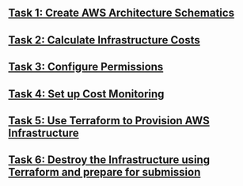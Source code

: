 
## [Task 1: Create AWS Architecture Schematics](./Task1_Create_AWS_Architecture_Schematics.md)

## [Task 2: Calculate Infrastructure Costs](./Task2_Calculate_Infrastructure_Costs.md)

## [Task 3: Configure Permissions](./Task3_Configure_Permissions..md)

## [Task 4: Set up Cost Monitoring](./Task4_Set_up_Cost_Monitoring.md)

## [Task 5: Use Terraform to Provision AWS Infrastructure](./Task5_Use_Terraform_to_Provision_AWS_Infrastructure.md)

## [Task 6: Destroy the Infrastructure using Terraform and prepare for submission](./Task6_Destroy_the_Infrastructure_using_Terraform_and_prepare_for_submission.md)
